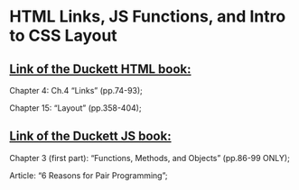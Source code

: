 # HTML Links, JS Functions, and Intro to CSS Layout

## [Link of the Duckett HTML book:](https://wtf.tw/ref/duckett.pdf)

Chapter 4: Ch.4 “Links” (pp.74-93);

Chapter 15: “Layout” (pp.358-404);


## [Link of the Duckett JS book:](https://alqudscollege-my.sharepoint.com/:B:/g/personal/advtech_ltuc_com/Ecix8R_amQVPhRpnPyJaSmoBleNloBxgtjgnbXS7T9MgoA?e=PPfTVl )


Chapter 3 (first part): “Functions, Methods, and Objects” (pp.86-99 ONLY);

Article: “6 Reasons for Pair Programming”;

